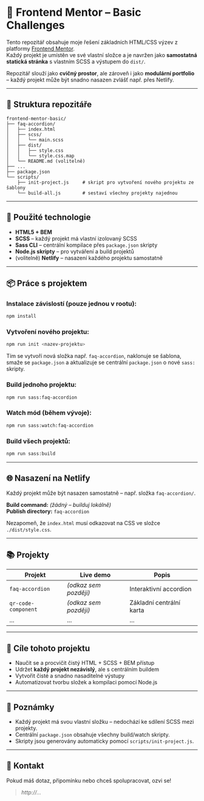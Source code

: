 # 🧱 Frontend Mentor – Basic Challenges

Tento repozitář obsahuje moje řešení základních HTML/CSS výzev z platformy [Frontend Mentor](https://www.frontendmentor.io/).  
Každý projekt je umístěn ve své vlastní složce a je navržen jako **samostatná statická stránka** s vlastním SCSS a výstupem do `dist/`.

Repozitář slouží jako **cvičný prostor**, ale zároveň i jako **modulární portfolio** – každý projekt může být snadno nasazen zvlášť např. přes Netlify.

---

## 🔧 Struktura repozitáře

```
frontend-mentor-basic/
├── faq-accordion/
│   ├── index.html
│   ├── scss/
│   │   └── main.scss
│   ├── dist/
│   │   ├── style.css
│   │   └── style.css.map
│   └── README.md (volitelně)
├── ...
├── package.json
└── scripts/
    ├── init-project.js     # skript pro vytvoření nového projektu ze šablony
    └── build-all.js        # sestaví všechny projekty najednou
```

---

## 🚀 Použité technologie

- **HTML5 + BEM**
- **SCSS** – každý projekt má vlastní izolovaný SCSS
- **Sass CLI** – centrální kompilace přes `package.json` skripty
- **Node.js skripty** – pro vytváření a build projektů
- (volitelně) **Netlify** – nasazení každého projektu samostatně

---

## 📦 Práce s projektem

### Instalace závislostí (pouze jednou v rootu):

```bash
npm install
```

### Vytvoření nového projektu:

```bash
npm run init <nazev-projektu>
```

Tím se vytvoří nová složka např. `faq-accordion`, naklonuje se šablona, smaže se `package.json` a aktualizuje se centrální `package.json` o nové `sass:` skripty.

### Build jednoho projektu:

```bash
npm run sass:faq-accordion
```

### Watch mód (během vývoje):

```bash
npm run sass:watch:faq-accordion
```

### Build všech projektů:

```bash
npm run sass:build
```

---

## 🌐 Nasazení na Netlify

Každý projekt může být nasazen samostatně – např. složka `faq-accordion/`.

**Build command:** *(žádný – builduj lokálně)*  
**Publish directory:** `faq-accordion`

Nezapomeň, že `index.html` musí odkazovat na CSS ve složce `./dist/style.css`.

---

## 📚 Projekty

| Projekt             | Live demo               | Popis                     |
|---------------------|--------------------------|---------------------------|
| `faq-accordion`     | *(odkaz sem později)*    | Interaktivní accordion    |
| `qr-code-component` | *(odkaz sem později)*    | Základní centrální karta  |
| ...                 | ...                      | ...                       |

---

## 🧠 Cíle tohoto projektu

- Naučit se a procvičit čistý HTML + SCSS + BEM přístup
- Udržet **každý projekt nezávislý**, ale s centrálním buildem
- Vytvořit čisté a snadno nasaditelné výstupy
- Automatizovat tvorbu složek a kompilaci pomocí Node.js

---

## 📌 Poznámky

- Každý projekt má svou vlastní složku – nedochází ke sdílení SCSS mezi projekty.
- Centrální `package.json` obsahuje všechny build/watch skripty.
- Skripty jsou generovány automaticky pomocí `scripts/init-project.js`.

---

## 🤝 Kontakt

Pokud máš dotaz, připomínku nebo chceš spolupracovat, ozvi se!  
> *http://...*
